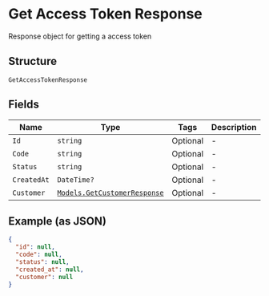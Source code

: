 
# Get Access Token Response

Response object for getting a access token

## Structure

`GetAccessTokenResponse`

## Fields

| Name | Type | Tags | Description |
|  --- | --- | --- | --- |
| `Id` | `string` | Optional | - |
| `Code` | `string` | Optional | - |
| `Status` | `string` | Optional | - |
| `CreatedAt` | `DateTime?` | Optional | - |
| `Customer` | [`Models.GetCustomerResponse`](../../doc/models/get-customer-response.md) | Optional | - |

## Example (as JSON)

```json
{
  "id": null,
  "code": null,
  "status": null,
  "created_at": null,
  "customer": null
}
```


